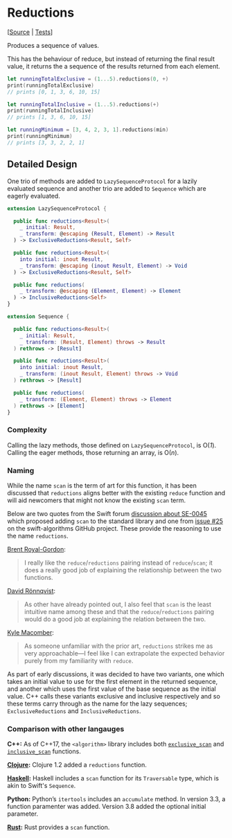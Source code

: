 # Reductions

[[Source](https://github.com/apple/swift-algorithms/blob/main/Sources/Algorithms/Reductions.swift) |
 [Tests](https://github.com/apple/swift-algorithms/blob/main/Tests/SwiftAlgorithmsTests/ReductionsTests.swift)]

Produces a sequence of values.

This has the behaviour of reduce, but instead of returning the final result
value, it returns the a sequence of the results returned from each element.

```swift
let runningTotalExclusive = (1...5).reductions(0, +)
print(runningTotalExclusive)
// prints [0, 1, 3, 6, 10, 15]

let runningTotalInclusive = (1...5).reductions(+)
print(runningTotalInclusive)
// prints [1, 3, 6, 10, 15]

let runningMinimum = [3, 4, 2, 3, 1].reductions(min)
print(runningMinimum)
// prints [3, 3, 2, 2, 1]
```

## Detailed Design

One trio of methods are added to `LazySequenceProtocol` for a lazily evaluated
sequence and another trio are added to `Sequence` which are eagerly evaluated.

```swift
extension LazySequenceProtocol {

  public func reductions<Result>(
    _ initial: Result,
    _ transform: @escaping (Result, Element) -> Result
  ) -> ExclusiveReductions<Result, Self>

  public func reductions<Result>(
    into initial: inout Result,
    _ transform: @escaping (inout Result, Element) -> Void
  ) -> ExclusiveReductions<Result, Self>

  public func reductions(
    _ transform: @escaping (Element, Element) -> Element
  ) -> InclusiveReductions<Self>
}
```

```swift
extension Sequence {

  public func reductions<Result>(
    _ initial: Result, 
    _ transform: (Result, Element) throws -> Result
  ) rethrows -> [Result]

  public func reductions<Result>(
    into initial: inout Result,
    _ transform: (inout Result, Element) throws -> Void
  ) rethrows -> [Result]

  public func reductions(
    _ transform: (Element, Element) throws -> Element
  ) rethrows -> [Element]
}
```

### Complexity

Calling the lazy methods, those defined on `LazySequenceProtocol`, is O(_1_).
Calling the eager methods, those returning an array, is O(_n_).

### Naming

While the name `scan` is the term of art for this function, it has been 
discussed that `reductions` aligns better with the existing `reduce` function 
and will aid newcomers that might not know the existing `scan` term.

Below are two quotes from the Swift forum [discussion about SE-0045][SE-0045] 
which proposed adding `scan` to the standard library and one from
[issue #25][Issue 25] on the swift-algorithms GitHub project. These provide
the reasoning to use the name `reductions`.

[Brent Royal-Gordon][Brent_Royal-Gordon]:
> I really like the `reduce`/`reductions` pairing instead of `reduce`/`scan`;
it does a really good job of explaining the relationship between the two
functions.

[David Rönnqvist][David Rönnqvist]:
> As other have already pointed out, I also feel that `scan` is the least
intuitive name among these and that the `reduce`/`reductions` pairing would do
a good job at explaining the relation between the two.

[Kyle Macomber][Kyle Macomber]:
> As someone unfamiliar with the prior art, `reductions` strikes me as very
approachable—I feel like I can extrapolate the expected behavior purely from my
familiarity with `reduce`.

As part of early discussions, it was decided to have two variants, one which
takes an initial value to use for the first element in the returned sequence, 
and another which uses the first value of the base sequence as the initial
value. C++ calls these variants exclusive and inclusive respectively and so 
these terms carry through as the name for the lazy sequences; 
`ExclusiveReductions` and `InclusiveReductions`.

[SE-0045]: https://forums.swift.org/t/review-se-0045-add-scan-prefix-while-drop-while-and-iterate-to-the-stdlib/2382
[Issue 25]: https://github.com/apple/swift-algorithms/issues/25
[Brent_Royal-Gordon]: https://forums.swift.org/t/review-se-0045-add-scan-prefix-while-drop-while-and-iterate-to-the-stdlib/2382/6
[David Rönnqvist]: https://forums.swift.org/t/review-se-0045-add-scan-prefix-while-drop-while-and-iterate-to-the-stdlib/2382/8
[Kyle Macomber]: https://github.com/apple/swift-algorithms/issues/25#issuecomment-709317894

### Comparison with other langauges

**C++:** As of C++17, the `<algorithm>` library includes both
[`exclusive_scan`][C++ Exclusive] and [`inclusive_scan`][C++ Inclusive]
functions.

**[Clojure][Clojure]:** Clojure 1.2 added a `reductions` function.

**[Haskell][Haskell]:** Haskell includes a `scan` function for its
`Traversable` type, which is akin to Swift's `Sequence`.

**Python:** Python’s `itertools` includes an `accumulate` method. In version
3.3, a function paramenter was added. Version 3.8 added the optional initial
parameter.

**[Rust][Rust]:** Rust provides a `scan` function.

[C++ Exclusive]: https://en.cppreference.com/w/cpp/algorithm/exclusive_scan
[C++ Inclusive]: https://en.cppreference.com/w/cpp/algorithm/inclusive_scan
[Clojure]: http://clojure.github.io/clojure/clojure.core-api.html#clojure.core/reductions
[Haskell]: http://hackage.haskell.org/package/base-4.8.2.0/docs/Prelude.html#v:scanl
[Rust]: https://doc.rust-lang.org/std/iter/trait.Iterator.html#method.scan
